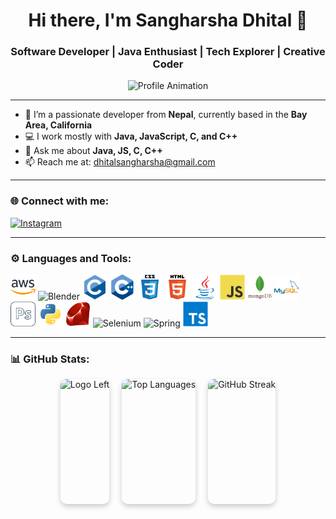 <!--# [![MasterHead](https://user-images.githubusercontent.com/125123604/223790003-471211d6-dc89-4f96-882f-1e58ca0771fc.gif)](https://sangharshadhital.io)--><h1 align="center">Hi there, I'm Sangharsha Dhital 👋</h1>
<h3 align="center">Software Developer | Java Enthusiast | Tech Explorer | Creative Coder</h3>

<p align="center">
  <img src="https://raw.githubusercontent.com/TheDudeThatCode/TheDudeThatCode/master/Assets/Designer.gif" width="300" alt="Profile Animation"/>
</p>

---

- 🔭 I’m a passionate developer from **Nepal**, currently based in the **Bay Area, California**  
- 💻 I work mostly with **Java, JavaScript, C, and C++**
- 💬 Ask me about **Java, JS, C, C++**
- 📫 Reach me at: [dhitalsangharsha@gmail.com](mailto:dhitalsangharsha@gmail.com)
<!-- 🌍 Visit my website: [sangharshadhital.io](https://sangharshadhital.io) -->

---

### 🌐 Connect with me:

[![Instagram](https://img.shields.io/badge/-lense_and_images-%23E4405F?style=for-the-badge&logo=instagram&logoColor=white)](https://www.instagram.com/lense_and_images/)

---

### ⚙️ Languages and Tools:

<p align="left">
  <img src="https://raw.githubusercontent.com/devicons/devicon/master/icons/amazonwebservices/amazonwebservices-original-wordmark.svg" alt="AWS" width="40" height="40"/>
  <img src="https://download.blender.org/branding/community/blender_community_badge_white.svg" alt="Blender" width="40" height="40"/>
  <img src="https://raw.githubusercontent.com/devicons/devicon/master/icons/c/c-original.svg" alt="C" width="40" height="40"/>
  <img src="https://raw.githubusercontent.com/devicons/devicon/master/icons/cplusplus/cplusplus-original.svg" alt="C++" width="40" height="40"/>
  <img src="https://raw.githubusercontent.com/devicons/devicon/master/icons/css3/css3-original-wordmark.svg" alt="CSS3" width="40" height="40"/>
  <img src="https://raw.githubusercontent.com/devicons/devicon/master/icons/html5/html5-original-wordmark.svg" alt="HTML5" width="40" height="40"/>
  <img src="https://raw.githubusercontent.com/devicons/devicon/master/icons/java/java-original.svg" alt="Java" width="40" height="40"/>
  <img src="https://raw.githubusercontent.com/devicons/devicon/master/icons/javascript/javascript-original.svg" alt="JavaScript" width="40" height="40"/>
  <img src="https://raw.githubusercontent.com/devicons/devicon/master/icons/mongodb/mongodb-original-wordmark.svg" alt="MongoDB" width="40" height="40"/>
  <img src="https://raw.githubusercontent.com/devicons/devicon/master/icons/mysql/mysql-original-wordmark.svg" alt="MySQL" width="40" height="40"/>
  <img src="https://raw.githubusercontent.com/devicons/devicon/master/icons/photoshop/photoshop-line.svg" alt="Photoshop" width="40" height="40"/>
  <img src="https://raw.githubusercontent.com/devicons/devicon/master/icons/python/python-original.svg" alt="Python" width="40" height="40"/>
  <img src="https://raw.githubusercontent.com/devicons/devicon/master/icons/ruby/ruby-original.svg" alt="Ruby" width="40" height="40"/>
  <img src="https://raw.githubusercontent.com/detain/svg-logos/780f25886640cef088af994181646db2f6b1a3f8/svg/selenium-logo.svg" alt="Selenium" width="40" height="40"/>
  <img src="https://www.vectorlogo.zone/logos/springio/springio-icon.svg" alt="Spring" width="40" height="40"/>
  <img src="https://raw.githubusercontent.com/devicons/devicon/master/icons/typescript/typescript-original.svg" alt="TypeScript" width="40" height="40"/>
</p>

---

### 📊 GitHub Stats:
<p align="center" style="display: flex; justify-content: center; align-items: center; gap: 20px;">
  <img src="https://github.com/user-attachments/assets/ec8e3e01-5608-4870-a6c4-b175b5ab9eaf" alt="Logo Left" height="200" style="border-radius: 10px; box-shadow: 0 4px 8px rgba(0,0,0,0.2);"/>
  <img src="https://github-readme-stats.vercel.app/api/top-langs/?username=sangharshadhital&layout=compact" alt="Top Languages" height="200" style="border-radius: 10px; box-shadow: 0 4px 8px rgba(0,0,0,0.2);"/>
  <img src="https://github-readme-streak-stats.herokuapp.com/?user=sangharshadhital" alt="GitHub Streak" height="200" style="border-radius: 10px; box-shadow: 0 4px 8px rgba(0,0,0,0.2);"/>
</p>


  
